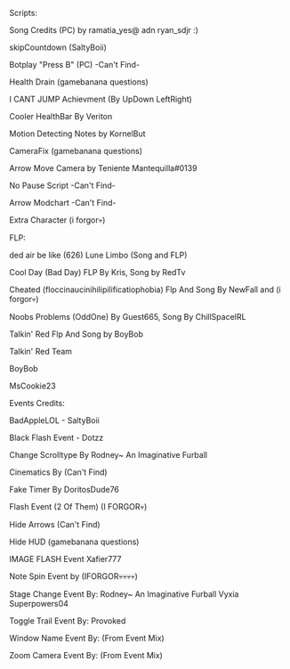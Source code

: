 Scripts:

Song Credits (PC) by ramatia_yes@ adn ryan_sdjr :)

skipCountdown (SaltyBoii)

Botplay "Press B" (PC) -Can't Find-

Health Drain (gamebanana questions)

I CANT JUMP Achievment (By UpDown LeftRight)

Cooler HealthBar By Veriton

Motion Detecting Notes by KornelBut

CameraFix (gamebanana questions)

Arrow Move Camera by Teniente Mantequilla#0139

No Pause Script -Can't Find-

Arrow Modchart -Can't Find-

Extra Character (i forgor💀)

FLP:

ded air be like (626) Lune Limbo (Song and FLP)

Cool Day (Bad Day) FLP By Kris, Song by RedTv

Cheated (floccinaucinihilipilificatiophobia) Flp And Song By NewFall and (i forgor💀)

Noobs Problems (OddOne) By Guest665, Song By ChillSpaceIRL

Talkin' Red Flp And Song by BoyBob

Talkin' Red Team

BoyBob

MsCookie23

Events Credits:

BadAppleLOL - SaltyBoii

Black Flash Event - Dotzz

Change Scrolltype By Rodney~ An Imaginative Furball

Cinematics By (Can't Find)

Fake Timer By DoritosDude76

Flash Event (2 Of Them) (I FORGOR💀)

Hide Arrows (Can't Find)

Hide HUD (gamebanana questions)

IMAGE FLASH Event Xafier777

Note Spin Event by (IFORGOR💀💀💀💀)

Stage Change Event By: Rodney~ An Imaginative Furball Vyxia Superpowers04

Toggle Trail Event By: Provoked

Window Name Event By: (From Event Mix)

Zoom Camera Event By: (From Event Mix)
